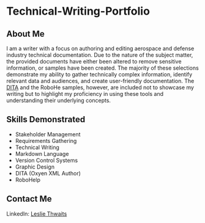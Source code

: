 # Technical-Writing-Portfolio
## About Me
I am a writer with a focus on authoring and editing aerospace and defense industry technical documentation. Due to the nature of the subject matter, the provided documents have either been altered to remove sensitive information, or samples have been created. The majority of these selections demonstrate my ability to gather technically complex information, identify relevant data and audiences, and create user-friendly documentation. The [DITA](https://htmlpreview.github.io/?https://github.com/lthwaits/Technical-Writing-Portfolio/blob/main/html5/index.html) and the RoboHe samples, however, are included not to showcase my writing but to highlight my proficiency in using these tools and understanding their underlying concepts.

## Skills Demonstrated
* Stakeholder Management
* Requirements Gathering
* Technical Writing
* Markdown Language
* Version Control Systems
* Graphic Design
* DITA (Oxyen XML Author)
* RoboHelp


## Contact Me
LinkedIn: [Leslie Thwaits](https://www.linkedin.com/in/leslie-thwaits-technical-writer)
